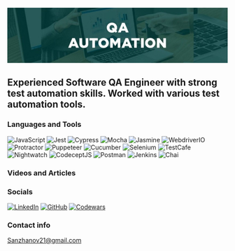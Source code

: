 [![Header](https://github.com/Sanzhanov/Sanzhanov/blob/main/assets/QA-Automation.png)](https://www.linkedin.com/in/sanzhanov/)

## Experienced Software QA Engineer with strong test automation skills. Worked with various test automation tools.


### Languages and Tools
![JavaScript](https://img.shields.io/badge/-JavaScript-0D1117?style=for-the-badge&logo=javascript)
![Jest](https://img.shields.io/badge/-Jest-0D1117?style=for-the-badge&logo=Jest)
![Cypress](https://img.shields.io/badge/-Cypress-0D1117?style=for-the-badge&logo=Cypress)
![Mocha](https://img.shields.io/badge/-Mocha-0D1117?style=for-the-badge&logo=Mocha)
![Jasmine](https://img.shields.io/badge/-Jasmine-0D1117?style=for-the-badge&logo=Jasmine)
![WebdriverIO](https://img.shields.io/badge/-WebdriverIO-0D1117?style=for-the-badge&logo=Webdriverio)
![Protractor](https://img.shields.io/badge/-Protractor-0D1117?style=for-the-badge&logo=Protractor)
![Puppeteer](https://img.shields.io/badge/-Puppeteer-0D1117?style=for-the-badge&logo=Puppeteer)
![Cucumber](https://img.shields.io/badge/-Cucumber-0D1117?style=for-the-badge&logo=Cucumber)
![Selenium](https://img.shields.io/badge/-Selenium-0D1117?style=for-the-badge&logo=Selenium)
![TestCafe](https://img.shields.io/badge/-TestCafe-0D1117?style=for-the-badge&logo=TestCafe)
![Nightwatch](https://img.shields.io/badge/-Nightwatch-0D1117?style=for-the-badge&logo=NightwatchJS)
![CodeceptJS](https://img.shields.io/badge/-CodeceptJS-0D1117?style=for-the-badge&logo=CodeceptJS)
![Postman](https://img.shields.io/badge/-Postman-0D1117?style=for-the-badge&logo=Postman)
![Jenkins](https://img.shields.io/badge/-Jenkins-0D1117?style=for-the-badge&logo=Jenkins)
![Chai](https://img.shields.io/badge/-Chai-0D1117?style=for-the-badge&logo=Chai)

### Videos and Articles


### Socials
[![LinkedIn](https://img.shields.io/badge/--0D1117?style=for-the-badge&logo=LinkedIn)](https://www.linkedin.com/in/sanzhanov/)
[![GitHub](https://img.shields.io/badge/--0D1117?style=for-the-badge&logo=GitHub)](https://github.com/Sanzhanov)
[![Codewars](https://img.shields.io/badge/--0D1117?style=for-the-badge&logo=Codewars)](https://www.codewars.com/users/Aleksandr%20Sanzhanov)

 ### Contact info
  Sanzhanov21@gmail.com